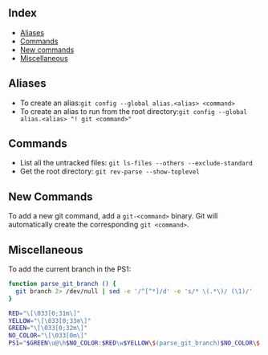 Index
-----

* [Aliases](#aliases)
* [Commands](#commands)
* [New commands](#new-commands)
* [Miscellaneous](#miscellaneous)


Aliases
-------

* To create an alias:`git config --global alias.<alias> <command>`
* To create an alias to run from the root directory:`git config --global alias.<alias> "! git <command>"`

Commands
--------

* List all the untracked files: `git ls-files --others --exclude-standard`
* Get the root directory: `git rev-parse --show-toplevel`

New Commands
------------

To add a new git command, add a `git-<command>` binary. Git will automatically create the corresponding `git <command>`.


Miscellaneous
-------------

To add the current branch in the PS1:
```sh
function parse_git_branch () {
  git branch 2> /dev/null | sed -e '/^[^*]/d' -e 's/* \(.*\)/ (\1)/'
}

RED="\[\033[0;31m\]"
YELLOW="\[\033[0;33m\]"
GREEN="\[\033[0;32m\]"
NO_COLOR="\[\033[0m\]"
PS1="$GREEN\u@\h$NO_COLOR:$RED\w$YELLOW\$(parse_git_branch)$NO_COLOR\$ "
```
